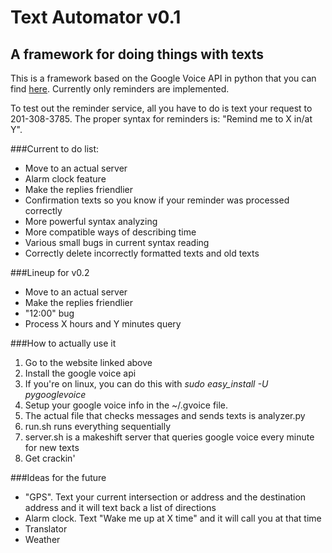Text Automator v0.1
===================

A framework for doing things with texts
---------------------------------------

This is a framework based on the Google Voice API in python that you can find [here](http://code.google.com/p/pygooglevoice/).
Currently only reminders are implemented.

To test out the reminder service, all you have to do is text your request to 201-308-3785.
The proper syntax for reminders is: "Remind me to X in/at Y".

###Current to do list:
-  Move to an actual server
-  Alarm clock feature
-  Make the replies friendlier
-  Confirmation texts so you know if your reminder was processed correctly
-  More powerful syntax analyzing
-  More compatible ways of describing time
-  Various small bugs in current syntax reading
-  Correctly delete incorrectly formatted texts and old texts

###Lineup for v0.2
-  Move to an actual server
-  Make the replies friendlier
-  "12:00" bug
-  Process X hours and Y minutes query

###How to actually use it
1. Go to the website linked above
2. Install the google voice api
3. If you're on linux, you can do this with *sudo easy_install -U pygooglevoice*
4. Setup your google voice info in the ~/.gvoice file.
5. The actual file that checks messages and sends texts is analyzer.py
6. run.sh runs everything sequentially
7. server.sh is a makeshift server that queries google voice every minute for new texts
8. Get crackin'

###Ideas for the future
-  "GPS". Text your current intersection or address and the destination address and it will text back a list of directions
-  Alarm clock. Text "Wake me up at X time" and it will call you at that time
-  Translator
-  Weather
